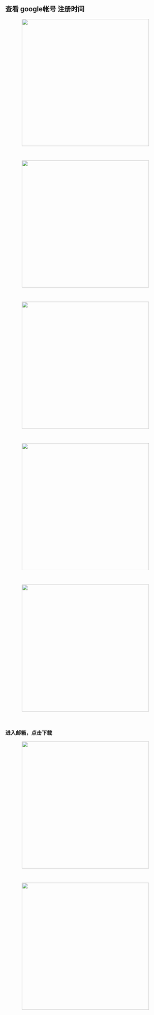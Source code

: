 ## 查看 google帐号  注册时间

<p align="center"><img src="https://cdn.jsdelivr.net/gh/zb9678/img@main/im8/05.22:15:59:04.png" style="width:400px;"></p><br>

<p align="center"><img src="https://cdn.jsdelivr.net/gh/zb9678/img@main/im8/05.22:16:01:07.png" style="width:400px;"></p><br>

<p align="center"><img src="https://cdn.jsdelivr.net/gh/zb9678/img@main/im8/05.22:16:04:02.png" style="width:400px;"></p><br>

<p align="center"><img src="https://cdn.jsdelivr.net/gh/zb9678/img@main/im8/05.22:16:04:44.png" style="width:400px;"></p><br>

<p align="center"><img src="https://cdn.jsdelivr.net/gh/zb9678/img@main/im8/05.22:16:06:06.png" style="width:400px;"></p><br>


### 进入邮箱，点击下载

<p align="center"><img src="https://cdn.jsdelivr.net/gh/zb9678/img@main/im8/05.22:16:07:33.png" style="width:400px;"></p><br>

<p align="center"><img src="https://cdn.jsdelivr.net/gh/zb9678/img@main/im8/05.22:16:15:07.png" style="width:400px;"></p><br>